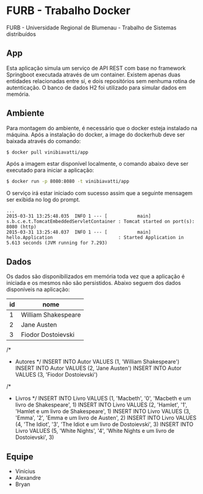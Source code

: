 # FURB - Trabalho Docker
FURB - Universidade Regional de Blumenau - Trabalho de Sistemas distribuídos

## App
Esta aplicação simula um serviço de API REST com base no framework Springboot executada através de um container. Existem apenas duas entidades relacionadas entre sí, e dois repositórios sem nenhuma rotina de autenticação. O banco de dados H2 foi utilizado para simular dados em memória.

## Ambiente
Para montagem do ambiente, é necessário que o docker esteja instalado na máquina. Após a instalação do docker, a image do dockerhub deve ser baixada através do comando:

```bash
$ docker pull vinibiavatti/app
```

Após a imagem estar disponível localmente, o comando abaixo deve ser executado para iniciar a aplicação:

```bash
$ docker run -p 8080:8080 -t vinibiavatti/app
```

O serviço irá estar iniciado com sucesso assim que a seguinte mensagem ser exibida no log do prompt.

```text
...
2015-03-31 13:25:48.035  INFO 1 --- [           main] s.b.c.e.t.TomcatEmbeddedServletContainer : Tomcat started on port(s): 8080 (http)
2015-03-31 13:25:48.037  INFO 1 --- [           main] hello.Application                        : Started Application in 5.613 seconds (JVM running for 7.293)
```

## Dados
Os dados são disponibilizados em memória toda vez que a aplicação é iniciada e os mesmos não são persistidos. Abaixo seguem dos dados disponíveis na aplicação:
 
| id | nome |
| --- | --- |
| 1 | William Shakespeare |
| 2 | Jane Austen |
| 3 | Fiodor Dostoievski |
 
 /*
 * Autores
 */
INSERT INTO Autor VALUES (1, 'William Shakespeare')
INSERT INTO Autor VALUES (2, 'Jane Austen')
INSERT INTO Autor VALUES (3, 'Fiodor Dostoievski')

/*
 * Livros
 */
INSERT INTO Livro VALUES (1, 'Macbeth', '0', 'Macbeth e um livro de Shakespeare', 1)
INSERT INTO Livro VALUES (2, 'Hamlet', '1', 'Hamlet e um livro de Shakespeare', 1)
INSERT INTO Livro VALUES (3, 'Emma', '2', 'Emma e um livro de Austen', 2)
INSERT INTO Livro VALUES (4, 'The Idiot', '3', 'The Idiot e um livro de Dostoievski', 3)
INSERT INTO Livro VALUES (5, 'White Nights', '4', 'White Nights e um livro de Dostoievski', 3)

## Equipe
- Vinícius
- Alexandre
- Bryan

